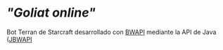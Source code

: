 # _"Goliat online"_

Bot Terran de Starcraft desarrollado con [BWAPI](https://github.com/bwapi/bwapi) mediante la API de Java ([JBWAPI](https://github.com/JNIBWAPI/JNIBWAPI)
